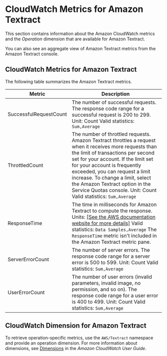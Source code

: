 # CloudWatch Metrics for Amazon Textract<a name="cloudwatch-metricsdim"></a>

This section contains information about the Amazon CloudWatch metrics and the *Operation* dimension that are available for Amazon Textract\.

You can also see an aggregate view of Amazon Textract metrics from the Amazon Textract console\.

## CloudWatch Metrics for Amazon Textract<a name="cloudwatch-metrics"></a>

The following table summarizes the Amazon Textract metrics\.


| Metric | Description | 
| --- | --- | 
|  SuccessfulRequestCount  |  The number of successful requests\. The response code range for a successful request is 200 to 299\.  Unit: Count Valid statistics: `Sum,Average`  | 
|  ThrottledCount  |  The number of throttled requests\. Amazon Textract throttles a request when it receives more requests than the limit of transactions per second set for your account\. If the limit set for your account is frequently exceeded, you can request a limit increase\. To change a limit, select the Amazon Textract option in the Service Quotas console\. Unit: Count Valid statistics: `Sum,Average`  | 
|  ResponseTime  |  The time in milliseconds for Amazon Textract to compute the response\.  Units: [\[See the AWS documentation website for more details\]](http://docs.aws.amazon.com/textract/latest/dg/cloudwatch-metricsdim.html) Valid statistics: `Data Samples,Average` The `ResponseTime` metric isn't included in the Amazon Textract metric pane\.  | 
|  ServerErrorCount  |  The number of server errors\. The response code range for a server error is 500 to 599\. Unit: Count Valid statistics: `Sum,Average`  | 
|  UserErrorCount  |  The number of user errors \(invalid parameters, invalid image, no permission, and so on\)\. The response code range for a user error is 400 to 499\. Unit: Count Valid statistics: `Sum,Average`  | 

## CloudWatch Dimension for Amazon Textract<a name="cloudwatch-dimensions"></a>

To retrieve operation\-specific metrics, use the `AWS/Textract` namespace and provide an operation dimension\. For more information about dimensions, see [Dimensions](https://docs.aws.amazon.com/AmazonCloudWatch/latest/monitoring/cloudwatch_concepts.html#Dimension) in the *Amazon CloudWatch User Guide*\. 